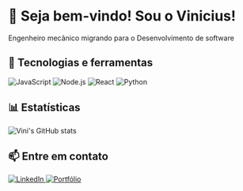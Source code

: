 # 👋 Seja bem-vindo! Sou o Vinicius!

Engenheiro mecânico migrando para o Desenvolvimento de software

## 🚀 Tecnologias e ferramentas
![JavaScript](https://img.shields.io/badge/-JavaScript-black?style=flat-square&logo=javascript)
![Node.js](https://img.shields.io/badge/-Node.js-black?style=flat-square&logo=node.js)
![React](https://img.shields.io/badge/-React-black?style=flat-square&logo=react)
![Python](https://img.shields.io/badge/-Python-black?style=flat-square&logo=python)

## 📊 Estatísticas
![Vini's GitHub stats](https://github-readme-stats.vercel.app/api?username=vinimarques17&show_icons=true&theme=radical)

## 📫 Entre em contato

<p align="left">
  <a href="https://linkedin.com/in/joaosilva" target="_blank">
    <img src="https://img.shields.io/badge/-LinkedIn-0A66C2?style=for-the-badge&logo=linkedin&logoColor=white" alt="LinkedIn">
  </a>
  <a href="https://joaosilva.dev" target="_blank">
    <img src="https://img.shields.io/badge/-Portfólio-000000?style=for-the-badge&logo=firefox&logoColor=white" alt="Portfólio">
  </a>
</p>


<!--
**vinimarques17/vinimarques17** is a ✨ _special_ ✨ repository because its `README.md` (this file) appears on your GitHub profile.

Here are some ideas to get you started:

- 🔭 I’m currently working on ...
- 🌱 I’m currently learning ...
- 👯 I’m looking to collaborate on ...
- 🤔 I’m looking for help with ...
- 💬 Ask me about ...
- 📫 How to reach me: ...
- 😄 Pronouns: ...
- ⚡ Fun fact: ...
-->
